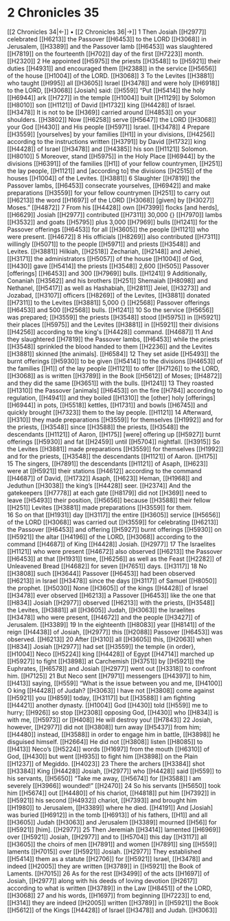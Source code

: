 # 2 Chronicles 35
[[2 Chronicles 34|←]] • [[2 Chronicles 36|→]]
1 Then Josiah [[H2977]] celebrated [[H6213]] the Passover [[H6453]] to the LORD [[H3068]] in Jerusalem, [[H3389]] and the Passover lamb [[H6453]] was slaughtered [[H7819]] on the fourteenth [[H702]] day of the first [[H7223]] month. [[H2320]] 
2 He appointed [[H5975]] the priests [[H3548]] to [[H5921]] their duties [[H4931]] and encouraged them [[H2388]] in the service [[H5656]] of the house [[H1004]] of the LORD. [[H3068]] 
3 To the Levites [[H3881]] who taught [[H995]] all [[H3605]] Israel [[H3478]] and were holy [[H6918]] to the LORD, [[H3068]] [Josiah] said: [[H559]] “Put [[H5414]] the holy [[H6944]] ark [[H727]] in the temple [[H1004]] built [[H1129]] by Solomon [[H8010]] son [[H1121]] of David [[H1732]] king [[H4428]] of Israel. [[H3478]] It is not to be [[H369]] carried around [[H4853]] on your shoulders. [[H3802]] Now [[H6258]] serve [[H5647]] the LORD [[H3068]] your God [[H430]] and His people [[H5971]] Israel. [[H3478]] 
4 Prepare [[H3559]] [yourselves] by your families [[H1]] in your divisions, [[H4256]] according to the instructions written [[H3791]] by David [[H1732]] king [[H4428]] of Israel [[H3478]] and [[H4385]] his son [[H1121]] Solomon. [[H8010]] 
5 Moreover, stand [[H5975]] in the Holy Place [[H6944]] by the divisions [[H6391]] of the families [[H1]] of your fellow countrymen, [[H251]] the lay people, [[H1121]] and [according to] the divisions [[H2515]] of the houses [[H1004]] of the Levites. [[H3881]] 
6 Slaughter [[H7819]] the Passover lambs, [[H6453]] consecrate yourselves, [[H6942]] and make preparations [[H3559]] for your fellow countrymen [[H251]] to carry out [[H6213]] the word [[H1697]] of the LORD [[H3068]] [given] by [[H3027]] Moses.” [[H4872]] 
7 From his [[H4428]] own [[H7399]] flocks [and herds], [[H6629]] Josiah [[H2977]] contributed [[H7311]] 30,000 {} [[H7970]] lambs [[H3532]] and goats [[H5795]] plus 3,000 [[H7969]] bulls [[H1241]] for the Passover offerings [[H6453]] for all [[H3605]] the people [[H1121]] who were present. [[H4672]] 
8 His officials [[H8269]] also contributed [[H7311]] willingly [[H5071]] to the people [[H5971]] and priests [[H3548]] and Levites. [[H3881]] Hilkiah, [[H2518]] Zechariah, [[H2148]] and Jehiel, [[H3171]] the administrators [[H5057]] of the house [[H1004]] of God, [[H430]] gave [[H5414]] the priests [[H3548]] 2,600 [[H505]] Passover [offerings] [[H6453]] and 300 [[H7969]] bulls. [[H1241]] 
9 Additionally, Conaniah [[H3562]] and his brothers [[H251]] Shemaiah [[H8098]] and Nethanel, [[H5417]] as well as Hashabiah, [[H2811]] Jeiel, [[H3273]] and Jozabad, [[H3107]] officers [[H8269]] of the Levites, [[H3881]] donated [[H7311]] to the Levites [[H3881]] 5,000 {} [[H2568]] Passover offerings [[H6453]] and 500 [[H2568]] bulls. [[H1241]] 
10 So the service [[H5656]] was prepared; [[H3559]] the priests [[H3548]] stood [[H5975]] in [[H5921]] their places [[H5975]] and the Levites [[H3881]] in [[H5921]] their divisions [[H4256]] according to the king's [[H4428]] command. [[H4687]] 
11 And they slaughtered [[H7819]] the Passover lambs, [[H6453]] while the priests [[H3548]] sprinkled the blood handed to them [[H2236]] and the Levites [[H3881]] skinned [the animals]. [[H6584]] 
12 They set aside [[H5493]] the burnt offerings [[H5930]] to be given [[H5414]] to the divisions [[H4653]] of the families [[H1]] of the lay people [[H1121]] to offer [[H7126]] to the LORD, [[H3068]] as is written [[H3789]] in the Book [[H5612]] of Moses; [[H4872]] and they did the same [[H3651]] with the bulls. [[H1241]] 
13 They roasted [[H1310]] the Passover [animals] [[H6453]] on the fire [[H784]] according to regulation, [[H4941]] and they boiled [[H1310]] the [other] holy [offerings] [[H6944]] in pots, [[H5518]] kettles, [[H1731]] and bowls [[H6745]] and quickly brought [[H7323]] them to the lay people. [[H1121]] 
14 Afterward, [[H310]] they made preparations [[H3559]] for themselves [[H1992]] and for the priests, [[H3548]] since [[H3588]] the priests, [[H3548]] the descendants [[H1121]] of Aaron, [[H175]] [were] offering up [[H5927]] burnt offerings [[H5930]] and fat [[H2459]] until [[H5704]] nightfall. [[H3915]] So the Levites [[H3881]] made preparations [[H3559]] for themselves [[H1992]] and for the priests, [[H3548]] the descendants [[H1121]] of Aaron. [[H175]] 
15 The singers, [[H7891]] the descendants [[H1121]] of Asaph, [[H623]] were at [[H5921]] their stations [[H4612]] according to the command [[H4687]] of David, [[H1732]] Asaph, [[H623]] Heman, [[H1968]] and Jeduthun [[H3038]] the king’s [[H4428]] seer. [[H2374]] And the gatekeepers [[H7778]] at each gate [[H8179]] did not [[H369]] need to leave [[H5493]] their position, [[H5656]] because [[H3588]] their fellow [[H251]] Levites [[H3881]] made preparations [[H3559]] for them.  
16 So on that [[H1931]] day [[H3117]] the entire [[H3605]] service [[H5656]] of the LORD [[H3068]] was carried out [[H3559]] for celebrating [[H6213]] the Passover [[H6453]] and offering [[H5927]] burnt offerings [[H5930]] on [[H5921]] the altar [[H4196]] of the LORD, [[H3068]] according to the command [[H4687]] of King [[H4428]] Josiah. [[H2977]] 
17 The Israelites [[H1121]] who were present [[H4672]] also observed [[H6213]] the Passover [[H6453]] at that [[H1931]] time, [[H6256]] as well as the Feast [[H2282]] of Unleavened Bread [[H4682]] for seven [[H7651]] days. [[H3117]] 
18 No [[H3808]] such [[H3644]] Passover [[H6453]] had been observed [[H6213]] in Israel [[H3478]] since the days [[H3117]] of Samuel [[H8050]] the prophet. [[H5030]] None [[H3605]] of the kings [[H4428]] of Israel [[H3478]] ever observed [[H6213]] a Passover [[H6453]] like the one that [[H834]] Josiah [[H2977]] observed [[H6213]] with the priests, [[H3548]] the Levites, [[H3881]] all [[H3605]] Judah, [[H3063]] the Israelites [[H3478]] who were present, [[H4672]] and the people [[H3427]] of Jerusalem. [[H3389]] 
19 In the eighteenth [[H8083]] year [[H8141]] of the reign [[H4438]] of Josiah, [[H2977]] this [[H2088]] Passover [[H6453]] was observed. [[H6213]] 
20 After [[H310]] all [[H3605]] this, [[H2063]] when [[H834]] Josiah [[H2977]] had set [[H3559]] the temple {in order}, [[H1004]] Neco [[H5224]] king [[H4428]] of Egypt [[H4714]] marched up [[H5927]] to fight [[H3898]] at Carchemish [[H3751]] by [[H5921]] the Euphrates, [[H6578]] and Josiah [[H2977]] went out [[H3318]] to confront him. [[H7125]] 
21 But Neco sent [[H7971]] messengers [[H4397]] to him, [[H413]] saying, [[H559]] “What is the issue between you and me, [[H4100]] O king [[H4428]] of Judah? [[H3063]] I have not [[H3808]] come against [[H5921]] you [[H859]] today, [[H3117]] but [[H3588]] I am fighting [[H4421]] another dynasty. [[H1004]] God [[H430]] told [[H559]] me to hurry; [[H926]] so stop [[H2308]] opposing God, [[H430]] who [[H834]] is with me, [[H5973]] or [[H408]] He will destroy you! [[H7843]] 
22 Josiah, however, [[H2977]] did not [[H3808]] turn away [[H5437]] from him; [[H4480]] instead, [[H3588]] in order to engage him in battle, [[H3898]] he disguised himself. [[H2664]] He did not [[H3808]] listen [[H8085]] to [[H413]] Neco’s [[H5224]] words [[H1697]] from the mouth [[H6310]] of God, [[H430]] but went [[H935]] to fight him [[H3898]] on the Plain [[H1237]] of Megiddo. [[H4023]] 
23 There the archers [[H3384]] shot [[H3384]] King [[H4428]] Josiah, [[H2977]] who [[H4428]] said [[H559]] to his servants, [[H5650]] “Take me away, [[H5674]] for [[H3588]] I am severely [[H3966]] wounded!” [[H2470]] 
24 So his servants [[H5650]] took him [[H5674]] out [[H4480]] of his chariot, [[H4818]] put him [[H7392]] in [[H5921]] his second [[H4932]] chariot, [[H7393]] and brought him [[H1980]] to Jerusalem, [[H3389]] where he died. [[H4191]] And [Josiah] was buried [[H6912]] in the tomb [[H6913]] of his fathers, [[H1]] and all [[H3605]] Judah [[H3063]] and Jerusalem [[H3389]] mourned [[H56]] for [[H5921]] [him]. [[H2977]] 
25 Then Jeremiah [[H3414]] lamented [[H6969]] over [[H5921]] Josiah, [[H2977]] and to [[H5704]] this day [[H3117]] all [[H3605]] the choirs of men [[H7891]] and women [[H7891]] sing [[H559]] laments [[H7015]] over [[H5921]] Josiah. [[H2977]] They established [[H5414]] them as a statute [[H2706]] for [[H5921]] Israel, [[H3478]] and indeed [[H2005]] they are written [[H3789]] in [[H5921]] the Book of Laments. [[H7015]] 
26 As for the rest [[H3499]] of the acts [[H1697]] of Josiah, [[H2977]] along with his deeds of loving devotion [[H2617]] according to what is written [[H3789]] in the Law [[H8451]] of the LORD, [[H3068]] 
27 and his words, [[H1697]] from beginning [[H7223]] to end, [[H314]] they are indeed [[H2005]] written [[H3789]] in [[H5921]] the Book [[H5612]] of the Kings [[H4428]] of Israel [[H3478]] and Judah. [[H3063]] 
